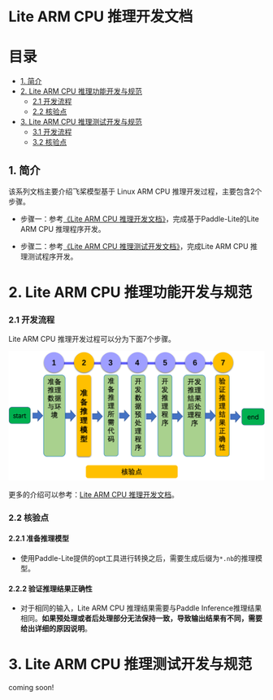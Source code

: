 # Lite ARM CPU 推理开发文档

# 目录

- [1. 简介](#1)
- [2. Lite ARM CPU 推理功能开发与规范](#2)
    - [2.1 开发流程](#2.1)
    - [2.2 核验点](#2.2)
- [3. Lite ARM CPU 推理测试开发与规范](#3)
    - [3.1 开发流程](#3.1)
    - [3.2 核验点](#3.2)


<a name="1"></a>

## 1. 简介

该系列文档主要介绍飞桨模型基于 Linux ARM CPU 推理开发过程，主要包含2个步骤。


- 步骤一：参考[《Lite ARM CPU 推理开发文档》](./lite_infer_cpp_arm_cpu.md)，完成基于Paddle-Lite的Lite ARM CPU 推理程序开发。

- 步骤二：参考[《Lite ARM CPU 推理测试开发文档》](./test_lite_infer_cpp_arm_cpu.md)，完成Lite ARM CPU 推理测试程序开发。


<a name="2"></a>

# 2. Lite ARM CPU 推理功能开发与规范

### 2.1 开发流程

Lite ARM CPU 推理开发过程可以分为下面7个步骤。

<div align="center">
    <img src="../images/lite_infer_arm_cpu_guide.png" width="800">
</div>


更多的介绍可以参考：[Lite ARM CPU 推理开发文档](./lite_infer_cpp_arm_cpu.md)。

<a name="2.2"></a>

### 2.2 核验点

#### 2.2.1 准备推理模型

* 使用Paddle-Lite提供的opt工具进行转换之后，需要生成后缀为`*.nb`的推理模型。

#### 2.2.2 验证推理结果正确性

* 对于相同的输入，Lite ARM CPU 推理结果需要与Paddle Inference推理结果相同。**如果预处理或者后处理部分无法保持一致，导致输出结果有不同，需要给出详细的原因说明**。


# 3. Lite ARM CPU 推理测试开发与规范

coming soon!
